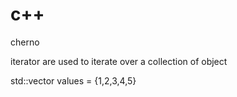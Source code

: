 # c++
cherno

iterator are used to iterate over a collection of object

std::vector<int> values = {1,2,3,4,5}




